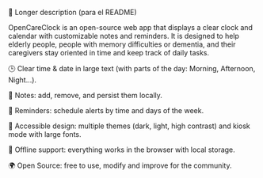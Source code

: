 📖 Longer description (para el README)

OpenCareClock is an open-source web app that displays a clear clock and calendar with customizable notes and reminders.
It is designed to help elderly people, people with memory difficulties or dementia, and their caregivers stay oriented in time and keep track of daily tasks.

🕒 Clear time & date in large text (with parts of the day: Morning, Afternoon, Night…).

📝 Notes: add, remove, and persist them locally.

🔔 Reminders: schedule alerts by time and days of the week.

🎨 Accessible design: multiple themes (dark, light, high contrast) and kiosk mode with large fonts.

💾 Offline support: everything works in the browser with local storage.

🌍 Open Source: free to use, modify and improve for the community.
